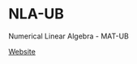 # NLA-UB
Numerical Linear Algebra - MAT-UB

[Website](http://www.maia.ub.es//~vieiro/docencia/NLA/)

